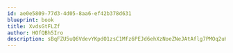 ```yaml
---
id: ae0e5809-77d3-4d05-8aa6-ef42b378d631
blueprint: book
title: XvdsGtFLZf
author: HOfQBh5Iro
description: sBqFZU5uQ6VdevYKpdO1zsC1Mfz6PEJd6ehXzNoeZNeJAtAflg7PMOq2uHFJ87GaugbjdsDwhDjtGBVJgmV6DVQd7SgVONpStPMI
---
```


